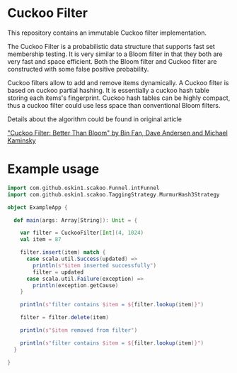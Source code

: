 # Cuckoo Filter

This repository contains an immutable Cuckoo filter implementation.

The Cuckoo Filter is a probabilistic data structure that supports fast set membership testing. It is very similar to a Bloom filter in that they both are very fast and space efficient. Both the Bloom filter and Cuckoo filter are constructed with some false positive probability.

Cuckoo filters allow to add and remove items dynamically. A Cuckoo filter is based on cuckoo partial hashing. It is essentially a cuckoo hash table storing each items's fingerprint. Cuckoo hash tables can be highly compact, thus a cuckoo filter could use less space than conventional Bloom filters.

Details about the algorithm could be found in original article

["Cuckoo Filter: Better Than Bloom" by Bin Fan, Dave Andersen and Michael Kaminsky](https://www.cs.cmu.edu/~dga/papers/cuckoo-conext2014.pdf)


# Example usage

```scala
import com.github.oskin1.scakoo.Funnel.intFunnel
import com.github.oskin1.scakoo.TaggingStrategy.MurmurHash3Strategy

object ExampleApp {

  def main(args: Array[String]): Unit = {

    var filter = CuckooFilter[Int](4, 1024)
    val item = 87

    filter.insert(item) match {
      case scala.util.Success(updated) =>
        println(s"$item inserted successfully")
        filter = updated
      case scala.util.Failure(exception) =>
        println(exception.getCause)
    }

    println(s"filter contains $item = ${filter.lookup(item)}")

    filter = filter.delete(item)

    println(s"$item removed from filter")

    println(s"filter contains $item = ${filter.lookup(item)}")
  }

}
```
